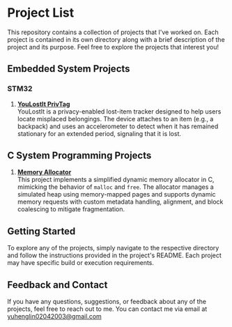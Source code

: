 # Project List

This repository contains a collection of projects that I've worked on. Each project is contained in its own directory along with a brief description of the project and its purpose. Feel free to explore the projects that interest you!

## Embedded System Projects
### STM32
1. **[YouLostIt PrivTag](https://github.com/Serenity0204/You-Lost-It-PrivTag)** </br>
   YouLostIt is a privacy-enabled lost-item tracker designed to help users locate misplaced belongings. The device attaches to an item (e.g., a backpack) and uses an accelerometer to detect when it has remained stationary for an extended period, signaling that it is lost.
## C System Programming Projects
1. **[Memory Allocator](https://github.com/Serenity0204/Memory-Allocator)** </br>
This project implements a simplified dynamic memory allocator in C, mimicking the behavior of `malloc` and `free`. The allocator manages a simulated heap using memory-mapped pages and supports dynamic memory requests with custom metadata handling, alignment, and block coalescing to mitigate fragmentation.

## Getting Started

To explore any of the projects, simply navigate to the respective directory and follow the instructions provided in the project's README. Each project may have specific build or execution requirements.

## Feedback and Contact

If you have any questions, suggestions, or feedback about any of the projects, feel free to reach out to me. You can contact me via email at [yuhenglin02042003@gmail.com](mailto:yuhenglin02042003@gmail.com) 
